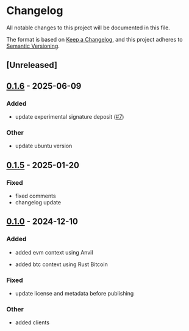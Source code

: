 # Changelog

All notable changes to this project will be documented in this file.

The format is based on [Keep a Changelog](https://keepachangelog.com/en/1.0.0/),
and this project adheres to [Semantic Versioning](https://semver.org/spec/v2.0.0.html).

## [Unreleased]

## [0.1.6](https://github.com/Omni-rs/omni-box/compare/v0.1.5...v0.1.6) - 2025-06-09

### Added

- update experimental signature deposit ([#7](https://github.com/Omni-rs/omni-box/pull/7))

### Other

- update ubuntu version

## [0.1.5](https://github.com/Omni-rs/omni-box/compare/v0.1.4...v0.1.5) - 2025-01-20

### Fixed

- fixed comments
- changelog update

## [0.1.0](https://github.com/Omni-rs/omni-box/releases/tag/v0.1.0) - 2024-12-10

### Added

- added evm context using Anvil

- added btc context using Rust Bitcoin 

### Fixed

- update license and metadata before publishing

### Other

- added clients
